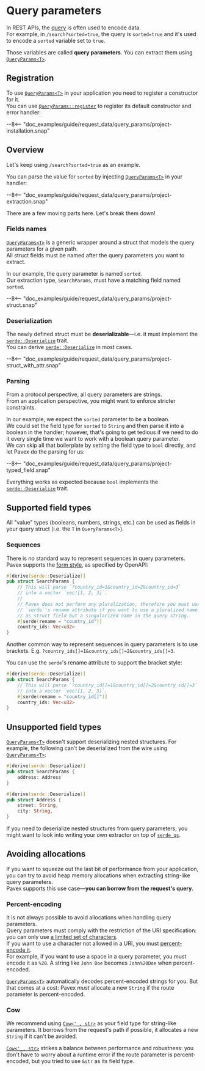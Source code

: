 # Query parameters

In REST APIs, the [query](index.md) is often used to encode data.  
For example, in `/search?sorted=true`,
the query is `sorted=true` and it's used to encode a `sorted` variable set to `true`.

Those variables are called **query parameters**. You can extract them using [`QueryParams<T>`][QueryParams].

## Registration

To use [`QueryParams<T>`][QueryParams] in your application you need to register a constructor for it.  
You can use [`QueryParams::register`][QueryParams::register] to register its default constructor
and error handler:

--8<-- "doc_examples/guide/request_data/query_params/project-installation.snap"

## Overview

Let's keep using `/search?sorted=true` as an example.  

You can parse the value for `sorted` by injecting [`QueryParams<T>`][QueryParams] in your handler:

--8<-- "doc_examples/guide/request_data/query_params/project-extraction.snap"

There are a few moving parts here. Let's break them down!

### Fields names

[`QueryParams<T>`][QueryParams] is a generic wrapper around a struct that models the query parameters for a given path.  
All struct fields must be named after the query parameters you want to extract.

In our example, the query parameter is named `sorted`.  
Our extraction type, `SearchParams`, must have a matching field named `sorted`.

--8<-- "doc_examples/guide/request_data/query_params/project-struct.snap"

### Deserialization

The newly defined struct must be **deserializable**—i.e. it must implement the [`serde::Deserialize`][serde::Deserialize] trait.  
You can derive [`serde::Deserialize`][serde::Deserialize] in most cases.

--8<-- "doc_examples/guide/request_data/query_params/project-struct_with_attr.snap"

### Parsing

From a protocol perspective, all query parameters are strings.  
From an application perspective, you might want to enforce stricter constraints.

In our example, we expect the `sorted` parameter to be a boolean.  
We could set the field type for `sorted` to `String` and then parse it into a boolean in the handler; however, that's going
to get tedious if we need to do it every single time we want to work with a boolean query parameter.  
We can skip all that boilerplate by setting the field type to `bool` directly, and let Pavex do the parsing for us:

--8<-- "doc_examples/guide/request_data/query_params/project-typed_field.snap"

Everything works as expected because `bool` implements the [`serde::Deserialize`][serde::Deserialize] trait.

## Supported field types

All "value" types (booleans, numbers, strings, etc.) can be used as fields in your query struct
(i.e. the `T` in `QueryParams<T>`).  

### Sequences

There is no standard way to represent sequences in query parameters.  
Pavex supports the [form style](https://swagger.io/docs/specification/serialization/#query), as specified by OpenAPI:

```rust
#[derive(serde::Deserialize)]
pub struct SearchParams {
    // This will parse `?country_id=1&country_id=2&country_id=3`
    // into a vector `vec![1, 2, 3]`.  
    //
    // Pavex does not perform any pluralization, therefore you must use
    // `serde`'s rename attribute if you want to use a pluralized name
    // as struct field but a singularized name in the query string.
    #[serde(rename = "country_id")]
    country_ids: Vec<u32>
}
```

Another common way to represent sequences in query parameters is to use brackets.
E.g. `?country_ids[]=1&country_ids[]=2&country_ids[]=3`.

You can use the `serde`'s rename attribute to support the bracket style:

```rust
#[derive(serde::Deserialize)]
pub struct SearchParams {
    // This will parse `?country_id[]=1&country_id[]=2&country_id[]=3`
    // into a vector `vec![1, 2, 3]`.  
    #[serde(rename = "country_id[]")]
    country_ids: Vec<u32>
}
```

## Unsupported field types

[`QueryParams<T>`][QueryParams] doesn't support deserializing nested structures.
For example, the following can't be deserialized from the wire using [`QueryParams<T>`][QueryParams]:

```rust
#[derive(serde::Deserialize)]
pub struct SearchParams {
    address: Address
}

#[derive(serde::Deserialize)]
pub struct Address {
    street: String,
    city: String,
}
```

If you need to deserialize nested structures from query parameters,
you might want to look into writing your own extractor on top of [`serde_qs`](https://crates.io/crates/serde_qs).

## Avoiding allocations

If you want to squeeze out the last bit of performance from your application,
you can try to avoid heap memory allocations when extracting string-like query parameters.  
Pavex supports this use case—**you can borrow from the request's query**.

### Percent-encoding

It is not always possible to avoid allocations when handling query parameters.  
Query parameters must comply with the restriction of the URI specification:
you can only use [a limited set of characters](https://datatracker.ietf.org/doc/html/rfc3986#section-2).  
If you want to use a character not allowed in a URI, you must [percent-encode it](https://developer.mozilla.org/en-US/docs/Glossary/Percent-encoding).  
For example, if you want to use a space in a query parameter, you must encode it as `%20`.
A string like `John Doe` becomes `John%20Doe` when percent-encoded.

[`QueryParams<T>`][QueryParams] automatically decodes percent-encoded strings for you. But that comes at a cost:
Pavex _must_ allocate a new `String` if the route parameter is percent-encoded.

### Cow

We recommend using [`Cow<'_, str>`][Cow] as your field type for string-like parameters.
It borrows from the request's path if possible, it allocates a new `String` if it can't be avoided.

[`Cow<'_, str>`][Cow] strikes a balance between performance and robustness: you don't have to worry about a runtime error if the route parameter
is percent-encoded, but you tried to use `&str` as its field type.

[QueryParams]: ../../../api_reference/pavex/request/query/struct.QueryParams.html
[QueryParams::register]: ../../../api_reference/pavex/request/query/struct.QueryParams.html#method.register
[serde::Deserialize]: https://docs.rs/serde/latest/serde/trait.Deserialize.html
[Cow]: https://doc.rust-lang.org/std/borrow/enum.Cow.html
